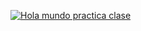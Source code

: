 [![Hola mundo practica clase](https://github.com/LUISGERARDO11/midudev-aprender-tdd/actions/workflows/node.js.yml/badge.svg)](https://github.com/LUISGERARDO11/midudev-aprender-tdd/actions/workflows/node.js.yml)
